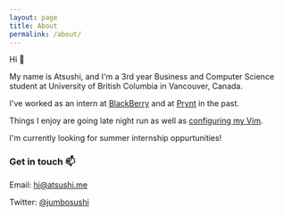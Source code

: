 ```yaml
---
layout: page
title: About
permalink: /about/
---
```


Hi :wave:

My name is Atsushi, and I'm a 3rd year Business and Computer Science student at University of British Columbia in Vancouver, Canada.

I've worked as an intern at [BlackBerry](https://ca.blackberry.com/) and at [Prynt](https://www.prynt.co/) in the past.

Things I enjoy are going late night run as well as [configuring my Vim](https://github.com/jumbosushi/dotfiles/blob/master/.vimrc).

I'm currently looking for summer internship oppurtunities!

### Get in touch :mailbox:

Email: [hi@atsushi.me](mailto:hi@atsushi.me)

Twitter: [@jumbosushi](https://twitter.com/jumbosushi)

